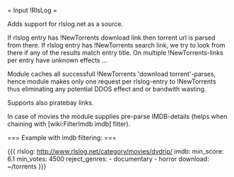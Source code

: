 = Input !RlsLog =

Adds support for rlslog.net as a source.

If rlslog entry has !NewTorrents download link then torrent url is parsed from there.
If rlslog entry has !NewTorrents search link, we try to look from there if any of the results match entry title.
On multiple !NewTorrents-links per entry have unknown effects ...

Module caches all successfull !NewTorrents 'download torrent'-parses, hence module makes only one request per
rlslog-entry to !NewTorrents thus eliminating any potential DDOS effect and or bandwith wasting.

Supports also piratebay links.

In case of movies the module supplies pre-parse IMDB-details (helps when chaining with [wiki:FilterImdb imdb] filter).

=== Example with imdb filtering: ===

{{{
rlslog: http://www.rlslog.net/category/movies/dvdrip/
imdb:
  min_score: 6.1
  min_votes: 4500
  reject_genres:
    - documentary
    - horror
download: ~/torrents
}}}